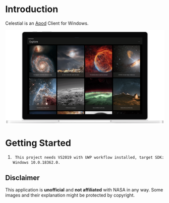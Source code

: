# Introduction
Celestial is an [Apod](https://api.nasa.gov/) Client for Windows.

![](https://raw.githubusercontent.com/MadeiraAlexandre/Celestial/master/screenshot/App.png)


# Getting Started
1.      This project needs VS2019 with UWP workflow installed, target SDK: Windows 10.0.18362.0.

## Disclaimer
This application is **unofficial** and **not affiliated** with NASA in any way. Some images and their explanation might be protected by copyright.
